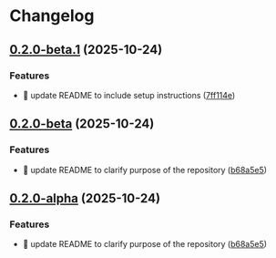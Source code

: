 # Changelog

## [0.2.0-beta.1](https://github.com/kevinah95/poc-release-please-alpha-beta/compare/v0.2.0-beta...v0.2.0-beta.1) (2025-10-24)


### Features

* :memo: update README to include setup instructions ([7ff114e](https://github.com/kevinah95/poc-release-please-alpha-beta/commit/7ff114e08aafe9c204ca10ee6359e906afe1dff7))

## [0.2.0-beta](https://github.com/kevinah95/poc-release-please-alpha-beta/compare/v0.1.0...v0.2.0-beta) (2025-10-24)


### Features

* :memo: update README to clarify purpose of the repository ([b68a5e5](https://github.com/kevinah95/poc-release-please-alpha-beta/commit/b68a5e5287c6cbf73000ea9516d6abbafcdc4fae))

## [0.2.0-alpha](https://github.com/kevinah95/poc-release-please-alpha-beta/compare/v0.1.0...v0.2.0-alpha) (2025-10-24)


### Features

* :memo: update README to clarify purpose of the repository ([b68a5e5](https://github.com/kevinah95/poc-release-please-alpha-beta/commit/b68a5e5287c6cbf73000ea9516d6abbafcdc4fae))
